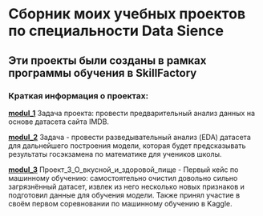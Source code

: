 # **Сборник моих учебных проектов по специальности Data Sience**

## Эти проекты были созданы в рамках программы обучения в SkillFactory

### Краткая информация о проектах:
**[modul_1](https://github.com/Andrej-Ilin/skillfactory_rds/tree/main/modul_1)** Задача проекта: провести предварительный анализ данных на основе датасета сайта IMDB.

**[modul_2](https://github.com/Andrej-Ilin/skillfactory_rds/tree/main/%230_project_2-анализ_данных)**  Задача - провести разведывательный анализ (EDA) датасета для дальнейшего построения модели, которая будет предсказывать результаты госэкзамена по математике для учеников школы.

**[modul_3](https://github.com/Andrej-Ilin/skillfactory_rds/tree/main/modul_3)** Проект_3_О_вкусной_и_здоровой_пище - Первый кейс по машинному обучению: самостоятельно очистил довольно сильно загрязнённый датасет, извлек из него несколько новых признаков и подготовил данные для обучения модели. Также принял участие в своём первом соревновании по машинному обучению в Kaggle.
